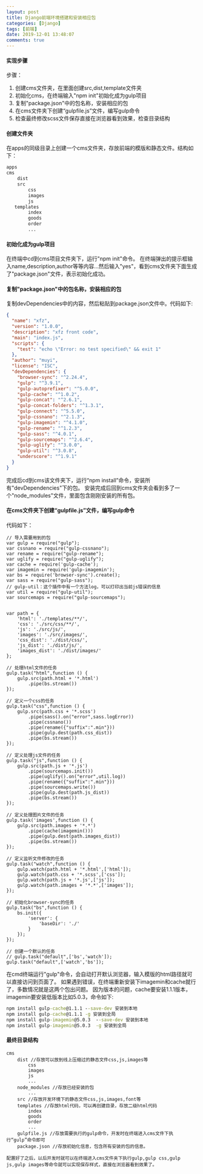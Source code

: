 ```yaml
---
layout: post
title: Django前端环境搭建和安装相应包
categories: [Django]
tags: [前端]
date: 2019-12-01 13:48:07
comments: true
---
```



#### 实现步骤

步骤：
1. 创建cms文件夹，在里面创建src,dist,template文件夹
2. 初始化cms，在终端输入"npm init"初始化成为gulp项目
3. 复制"package.json"中的包名称，安装相应的包
4. 在cms文件夹下创建“gulpfile.js”文件，编写gulp命令
5. 检查最终修改scss文件保存直接在浏览器看到效果，检查目录结构

#### 创建文件夹

在apps的同级目录上创建一个cms文件夹，存放前端的模版和静态文件。结构如下：

```Python
apps
cms
    dist
    src
        css
        images
        js
   templates
        index
        goods
        order
        ...
```


#### 初始化成为gulp项目

在终端中cd到cms项目文件夹下，运行"npm init"命令。
在终端弹出的提示框输入name,description,author等等内容...然后输入"yes"，看到cms文件夹下面生成了"package.json"文件，表示初始化成功。


#### 复制"package.json"中的包名称，安装相应的包

复制devDependencies中的内容，然后粘贴到package.json文件中。代码如下:


```Json
{
  "name": "xfz",
  "version": "1.0.0",
  "description": "xfz front code",
  "main": "index.js",
  "scripts": {
    "test": "echo \"Error: no test specified\" && exit 1"
  },
  "author": "muyi",
  "license": "ISC",
  "devDependencies": {
    "browser-sync": "^2.24.4",
    "gulp": "^3.9.1",
    "gulp-autoprefixer": "^5.0.0",
    "gulp-cache": "^1.0.2",
    "gulp-concat": "^2.6.1",
    "gulp-concat-folders": "^1.3.1",
    "gulp-connect": "^5.5.0",
    "gulp-cssnano": "^2.1.3",
    "gulp-imagemin": "^4.1.0",
    "gulp-rename": "^1.2.3",
    "gulp-sass": "^4.0.1",
    "gulp-sourcemaps": "^2.6.4",
    "gulp-uglify": "^3.0.0",
    "gulp-util": "^3.0.8",
    "underscore": "^1.9.1"
  }
}

```

完成后cd到cms该文件夹下，运行“npm install”命令，安装所有"devDependencies"下的包。
安装完成后回到cms文件夹会看到多了一个"node_modules"文件，里面包含刚刚安装的所有包。


#### 在cms文件夹下创建“gulpfile.js”文件，编写gulp命令

代码如下：


```Js
// 导入需要用到的包
var gulp = require("gulp");
var cssnano = require("gulp-cssnano");
var rename = require("gulp-rename");
var uglify = require("gulp-uglify");
var cache = require('gulp-cache');
var imagemin = require('gulp-imagemin');
var bs = require('browser-sync').create();
var sass = require("gulp-sass");
// gulp-util：这个插件中有一个方法log，可以打印出当前js错误的信息
var util = require("gulp-util");
var sourcemaps = require("gulp-sourcemaps");


var path = {
    'html': './templates/**/',
    'css': './src/css/**/',
    'js': './src/js/',
    'images': './src/images/',
    'css_dist': './dist/css/',
    'js_dist': './dist/js/',
    'images_dist': './dist/images/'
};

// 处理html文件的任务
gulp.task("html",function () {
    gulp.src(path.html + '*.html')
        .pipe(bs.stream())
});

// 定义一个css的任务
gulp.task("css",function () {
    gulp.src(path.css + '*.scss')
        .pipe(sass().on("error",sass.logError))
        .pipe(cssnano())
        .pipe(rename({"suffix":".min"}))
        .pipe(gulp.dest(path.css_dist))
        .pipe(bs.stream())
});

// 定义处理js文件的任务
gulp.task("js",function () {
    gulp.src(path.js + '*.js')
        .pipe(sourcemaps.init())
        .pipe(uglify().on("error",util.log))
        .pipe(rename({"suffix":".min"}))
        .pipe(sourcemaps.write())
        .pipe(gulp.dest(path.js_dist))
        .pipe(bs.stream())
});

// 定义处理图片文件的任务
gulp.task('images',function () {
    gulp.src(path.images + '*.*')
        .pipe(cache(imagemin()))
        .pipe(gulp.dest(path.images_dist))
        .pipe(bs.stream())
});

// 定义监听文件修改的任务
gulp.task("watch",function () {
    gulp.watch(path.html + '*.html',['html']);
    gulp.watch(path.css + '*.scss',['css']);
    gulp.watch(path.js + '*.js',['js']);
    gulp.watch(path.images + '*.*',['images']);
});

// 初始化browser-sync的任务
gulp.task("bs",function () {
    bs.init({
        'server': {
            'baseDir': './'
        }
    });
});

// 创建一个默认的任务
// gulp.task("default",['bs','watch']);
gulp.task("default",['watch','bs']);

```

在cmd终端运行"gulp"命令，会自动打开默认浏览器，输入模版的html路径就可以直接访问到页面了。
如果遇到错误，在终端重新安装下imagemin和cache就行了，多数情况就是这两个包出问题。
因为版本的问题，cache要安装1.1.1版本，imagemin要安装低版本比如5.0.3，命令如下:

```cmd
npm install gulp-cache@1.1.1 --save-dev 安装到本地
npm install gulp-cache@1.1.1 -g 安装到全局
npm install gulp-imagemin@5.0.3  --save-dev 安装到本地
npm install gulp-imagemin@5.0.3  -g 安装到全局
```

#### 最终目录结构


```
cms
    dist //存放可以放到线上压缩过的静态文件css,js,images等
        css
        images
        js
        ...
    node_modules //存放已经安装的包
        ...
    src //存放开发环境下的静态文件css,js,images,font等
    templates //存放html代码，可以再创建目录，存放二级html代码
        index
        goods
        order
        ...
    gulpfile.js //存放需要执行的gulp命令，开发时在终端进入cms文件下执行“gulp”命令即可
    package.json //存放初始化信息，包含所有安装的包的信息。
```
    配置好了之后，以后开发时就可以在终端进入cms文件夹下执行gulp,gulp css,gulp js,gulp images等命令就可以实现保存样式，直接在浏览器看到效果了。
    
    










